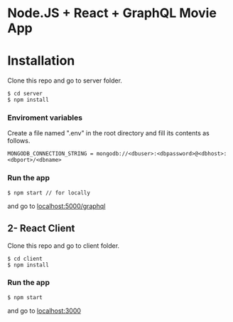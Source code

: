 # Node.JS + React + GraphQL Movie App

# Installation

Clone this repo and go to server folder.

```
$ cd server
$ npm install
```

### Enviroment variables
Create a file named ".env" in the root directory and fill its contents as follows.

```
MONGODB_CONNECTION_STRING = mongodb://<dbuser>:<dbpassword>@<dbhost>:<dbport>/<dbname>
```


### Run the app
```
$ npm start // for locally
```

and go to [localhost:5000/graphql](http://localhost:5000/graphql)


## 2- React Client

Clone this repo and go to client folder.
```
$ cd client
$ npm install
```

### Run the app
```
$ npm start
```

and go to [localhost:3000](http://localhost:3000/)
